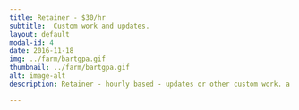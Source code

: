 ```yaml
---
title: Retainer - $30/hr
subtitle:  Custom work and updates.
layout: default
modal-id: 4
date: 2016-11-18
img: ../farm/bartgpa.gif
thumbnail: ../farm/bartgpa.gif
alt: image-alt
description: Retainer - hourly based - updates or other custom work. a la cart $30/hr. Or try our most popular bundle of "up to 1 hour weekly update for $1400/year". ...We can post your blog for you! It can be as simple as emailing an update or posting a youtube video and we can get it posted directly to your site!

---
```

